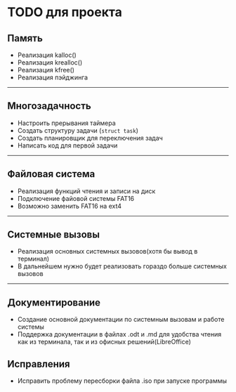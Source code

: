 # TODO для проекта

## Память

- Реализация kalloc()
- Реализация krealloc()
- Реализация kfree()
- Реализация пэйджинга

---

## Многозадачность

- Настроить прерывания таймера
- Создать структуру задачи (`struct task`)
- Создать планировщик для переключения задач
- Написать код для первой задачи

---

## Файловая система

- Реализация функций чтения и записи на диск
- Подключение файовой системы FAT16
- Возможно заменить FAT16 на ext4

---

## Системные вызовы

- Реализация основных системных вызовов(хотя бы вывод в терминал)
- В дальнейшем нужно будет реализовать гораздо больше системных вызовов

---

## Документирование

- Создание основной документации по системным вызовам и работе системы
- Поддержка документации в файлах .odt и .md для удобства чтения как из терминала, так и из офисных решений(LibreOffice)

## Исправления

- Исправить проблему пересборки файла .iso при запуске программы
